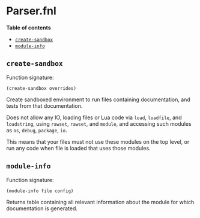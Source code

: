 # Parser.fnl

**Table of contents**

- [`create-sandbox`](#create-sandbox)
- [`module-info`](#module-info)

## `create-sandbox`
Function signature:

```
(create-sandbox overrides)
```

Create sandboxed environment to run files containing documentation,
and tests from that documentation.

Does not allow any IO, loading files or Lua code via `load`,
`loadfile`, and `loadstring`, using `rawset`, `rawset`, and `module`,
and accessing such modules as `os`, `debug`, `package`, `io`.

This means that your files must not use these modules on the top
level, or run any code when file is loaded that uses those modules.

## `module-info`
Function signature:

```
(module-info file config)
```

Returns table containing all relevant information about the module
for which documentation is generated.


<!-- Generated with Fenneldoc 0.1.0
     https://gitlab.com/andreyorst/fenneldoc -->
